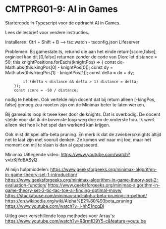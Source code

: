 # CMTPRG01-9: AI in Games

Startercode in Typescript voor de opdracht AI in Games.

Lees de lesbrief voor verdere instructies.

Installeren:
Ctrl + Shift + B --> tsc:watch - tsconfig.json
Lifeserver

Problemen:
Bij gamestate.ts, returnd die aan het einde return[score,false], orginieel kan dit [0,false] returnen zonder
de code van Dion:
        let distance = 50;
        this.knightPositions.forEach((knightPos) => {
            const dx= Math.abs(this.kingPos[0] - knightPos[0]);
            const dy = Math.abs(this.kingPos[1] - knightPos[1]);
            const delta = dx + dy;

            if (delta < distance && delta > 1) distance = delta;
        });
        const score = -50 / distance;
nodig te hebben. Ook vertelde mijn docent dat bij return alleen [-kingPos, false] genoeg zou moeten zijn om
de Minimax beter te laten werken. 

Bij gameai.ts loop ik twee keer door de knights. Dat is overbodig. De docent stelde voor dat ik de bovenste loop
weg doe en de onderste hou. Ik weet alleen niet hoe ik het spel dan werkend kan krijgen. 

Ook mist dit spel alfa-beta pruning. En merk ik dat de zwiebers/knights altijd net te laat zijn met vooruit denken.
Ze komen wel naar mij toe, maar het moment om mij te slaan is dan al gepasseerd. 

Minimax Uitlegende video:
https://www.youtube.com/watch?v=trKjYdBASyQ

Al mijn hulpmiddelen:
https://www.geeksforgeeks.org/minimax-algorithm-in-game-theory-set-1-introduction/
https://www.geeksforgeeks.org/minimax-algorithm-in-game-theory-set-2-evaluation-function/
https://www.geeksforgeeks.org/minimax-algorithm-in-game-theory-set-3-tic-tac-toe-ai-finding-optimal-move/
https://stackabuse.com/minimax-and-alpha-beta-pruning-in-python/
https://en.wikipedia.org/wiki/Alpha%E2%80%93beta_pruning
https://www.youtube.com/watch?v=l-hh51ncgDI

Uitleg over verschillende loop methodes voor Array's:
https://www.youtube.com/watch?v=R8rmfD9Y5-c&feature=youtu.be